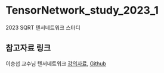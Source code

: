 # TensorNetwork_study_2023_1

2023 SQRT 텐서네트워크 스터디

## 참고자료 링크
이승섭 교수님 텐서네트워크 [강의자료](https://cqm.snu.ac.kr/teaching/TN_2022), [Github](https://github.com/ssblee/TensorNetworks2022)
